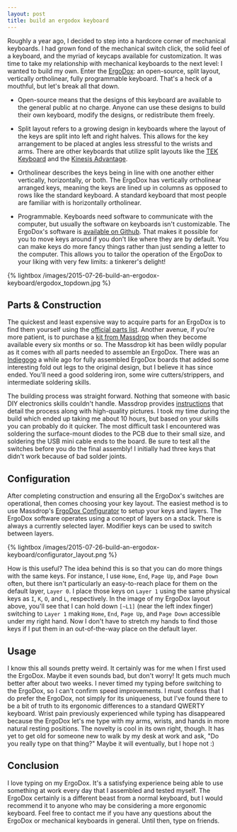 ```yaml
---
layout: post
title: build an ergodox keyboard
---
```

Roughly a year ago, I decided to step into a hardcore corner of mechanical keyboards.
I had grown fond of the mechanical switch click, the solid feel of a keyboard, and the myriad of keycaps available for customization.
It was time to take my relationship with mechanical keyboards to the next level: I wanted to build my own.
Enter the [ErgoDox](http://ergodox.org): an open-source, split layout, vertically ortholinear, fully programmable keyboard.
That's a heck of a mouthful, but let's break all that down.

- Open-source means that the designs of this keyboard are available to the general public at no charge.
Anyone can use these designs to build their own keyboard, modify the designs, or redistribute them freely.

- Split layout refers to a growing design in keyboards where the layout of the keys are split into left and right halves.
This allows for the key arrangement to be placed at angles less stressful to the wrists and arms.
There are other keyboards that utilize split layouts like the [TEK Keyboard](https://www.trulyergonomic.com/store/index.php) and the [Kinesis Advantage](https://www.kinesis-ergo.com/shop/advantage-for-pc-mac/).

- Ortholinear describes the keys being in line with one another either vertically, horizontally, or both.
The ErgoDox has vertically ortholinear arranged keys, meaning the keys are lined up in columns as opposed to rows like the standard keyboard.
A standard keyboard that most people are familiar with is horizontally ortholinear.

- Programmable.
Keyboards need software to communicate with the computer, but usually the software on keyboards isn't customizable.
The ErgoDox's software is [available on Github](https://github.com/benblazak/ergodox-firmware).
That makes it possible for you to move keys around if you don't like where they are by default.
You can make keys do more fancy things rather than just sending a letter to the computer.
This allows you to tailor the operation of the ErgoDox to your liking with very few limits: a tinkerer's delight!

{% lightbox /images/2015-07-26-build-an-ergodox-keyboard/ergodox_topdown.jpg %}

## Parts & Construction

The quickest and least expensive way to acquire parts for an ErgoDox is to find them yourself using the [official parts list](http://ergodox.org/Hardware.aspx).
Another avenue, if you're more patient, is to purchase a [kit from Massdrop](https://www.massdrop.com/buy/ergodox) when they become available every six months or so.
The Massdrop kit has been wildly popular as it comes with all parts needed to assemble an ErgoDox.
There was an [Indiegogo](https://www.indiegogo.com/projects/ergodox-ez-an-incredible-mechanical-keyboard) a while ago for fully assembled ErgoDox boards that added some interesting fold out legs to the original design, but I believe it has since ended.
You'll need a good soldering iron, some wire cutters/strippers, and intermediate soldering skills.

The building process was straight forward.
Nothing that someone with basic DIY electronics skills couldn't handle.
Massdrop provides [instructions](https://www.massdrop.com/ext/ergodox/assembly.php) that detail the process along with high-quality pictures.
I took my time during the build which ended up taking me about 10 hours, but based on your skills you can probably do it quicker.
The most difficult task I encountered was soldering the surface-mount diodes to the PCB due to their small size, and soldering the USB mini cable ends to the board.
Be sure to test all the switches before you do the final assembly!
I initially had three keys that didn't work because of bad solder joints.

## Configuration

After completing construction and ensuring all the ErgoDox's switches are operational, then comes choosing your key layout.
The easiest method is to use Massdrop's [ErgoDox Configurator](https://www.massdrop.com/ext/ergodox) to setup your keys and layers.
The ErgoDox software operates using a concept of layers on a stack.
There is always a currently selected layer.
Modifier keys can be used to switch between layers.

{% lightbox /images/2015-07-26-build-an-ergodox-keyboard/configurator_layout.png %}

How is this useful?
The idea behind this is so that you can do more things with the same keys.
For instance, I use `Home`, `End`, `Page Up`, and `Page Down` often, but there isn't particularly an easy-to-reach place for them on the default layer, `Layer 0`.
I place those keys on `Layer 1` using the same physical keys as `I`, `K`, `O`, and `L`, respectively.
In the image of my ErgoDox layout above, you'll see that I can hold down `[~L1]` (near the left index finger) switching to `Layer 1` making `Home`, `End`, `Page Up`, and `Page Down` accessible under my right hand.
Now I don't have to stretch my hands to find those keys if I put them in an out-of-the-way place on the default layer.

## Usage

I know this all sounds pretty weird.
It certainly was for me when I first used the ErgoDox.
Maybe it even sounds bad, but don't worry!
It gets much much better after about two weeks.
I never timed my typing before switching to the ErgoDox, so I can't confirm speed improvements.
I must confess that I do prefer the ErgoDox, not simply for its uniqueness, but I've found there to be a bit of truth to its ergonomic differences to a standard QWERTY keyboard.
Wrist pain previously experienced while typing has disappeared because the ErgoDox let's me type with my arms, wrists, and hands in more natural resting positions.
The novelty is cool in its own right, though.
It has yet to get old for someone new to walk by my desk at work and ask, "Do you really type on that thing?"
Maybe it will eventually, but I hope not :)

## Conclusion

I love typing on my ErgoDox.
It's a satisfying experience being able to use something at work every day that I assembled and tested myself.
The ErgoDox certainly is a different beast from a normal keyboard, but I would recommend it to anyone who may be considering a more ergonomic keyboard.
Feel free to contact me if you have any questions about the ErgoDox or mechanical keyboards in general.
Until then, type on friends.
